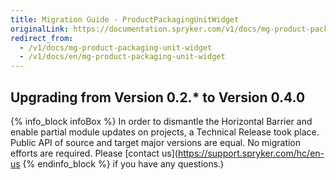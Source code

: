 ```yaml
---
title: Migration Guide - ProductPackagingUnitWidget
originalLink: https://documentation.spryker.com/v1/docs/mg-product-packaging-unit-widget
redirect_from:
  - /v1/docs/mg-product-packaging-unit-widget
  - /v1/docs/en/mg-product-packaging-unit-widget
---
```


## Upgrading from Version 0.2.* to Version 0.4.0

{% info_block infoBox %}
In order to dismantle the Horizontal Barrier and enable partial module updates on projects, a Technical Release took place. Public API of source and target major versions are equal. No migration efforts are required. Please [contact us](https://support.spryker.com/hc/en-us
{% endinfo_block %} if you have any questions.)
